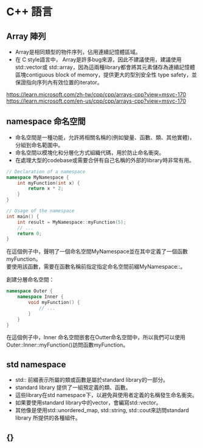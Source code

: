 # C++ 語言
## Array 陣列
- Array是相同類型的物件序列，佔用連續記憶體區域。
- 在 C style語言中， Array是許多bug來源，因此不建議使用，建議使用std::vector或 std::array，因為這兩種library都會將其元素儲存為連續記憶體區塊contiguous block of memory，提供更大的型別安全性 type safety，並保證指向序列內有效位置的iterator。    

https://learn.microsoft.com/zh-tw/cpp/cpp/arrays-cpp?view=msvc-170    
https://learn.microsoft.com/en-us/cpp/cpp/arrays-cpp?view=msvc-170


## namespace 命名空間

- 命名空間是一種功能，允許將相關名稱的(例如變量、函數、類、其他實體)，分組到命名範圍中。
- 命名空間以模塊化和分層化方式組織代碼，用於防止命名衝突。
- 在處理大型的codebase或需要合併有自己名稱的外部的library時非常有用。


```C++
// Declaration of a namespace
namespace MyNamespace {
    int myFunction(int x) {
        return x * 2;
    }
}

// Usage of the namespace
int main() {
    int result = MyNamespace::myFunction(5);
    // ...
    return 0;
}
```
在這個例子中，聲明了一個命名空間MyNamespace並在其中定義了一個函數myFunction。   
要使用該函數，需要在函數名稱前指定指定命名空間前綴MyNamespace::。   


創建分層命名空間：
```C++
namespace Outer {
    namespace Inner {
        void myFunction() {
            // ...
        }
    }
}
```
在這個例子中，Inner 命名空間嵌套在Outter命名空間中，所以我們可以使用 Outer::Inner::myFunction()訪問函數myFunction。

## std namespace
- std:: 前綴表示所屬的類或函數是屬於standard library的一部分。
- standard library 提供了一組預定義的類、函數。
- 這些library在std namespace下，以避免與使用者定義的名稱發生命名衝突。
- 如果要使用standard library中的vector，會編寫std::vector。
- 其他像是使用std::unordered_map, std::string, std::cout來訪問standard library 所提供的各種組件。

## {}
